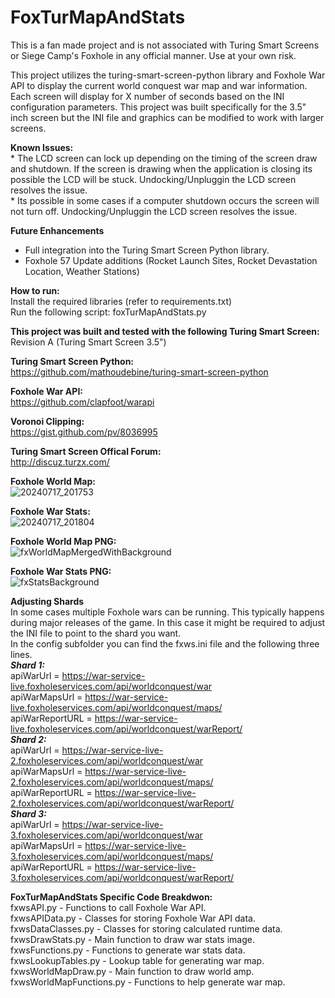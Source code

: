 # FoxTurMapAndStats

This is a fan made project and is not associated with Turing Smart Screens or Siege Camp's Foxhole in any official manner. Use at your own risk.

This project utilizes the turing-smart-screen-python library and Foxhole War API to display the current world conquest war map and war information. Each screen will display for X number of seconds based on the INI configuration parameters. This project was built specifically for the 3.5" inch screen but the INI file and graphics can be modified to work with larger screens.

**Known Issues:**
        <br />
        * The LCD screen can lock up depending on the timing of the screen draw and shutdown. If the screen is drawing when the application is closing its possible the LCD will be stuck. Undocking/Unpluggin the LCD screen resolves the issue.
        <br />
        * Its possible in some cases if a computer shutdown occurs the screen will not turn off. Undocking/Unpluggin the LCD screen resolves the issue.


**Future Enhancements**
* Full integration into the Turing Smart Screen Python library.
* Foxhole 57 Update additions (Rocket Launch Sites, Rocket Devastation Location, Weather Stations)


**How to run:**
<br />
Install the required libraries (refer to requirements.txt)
<br />
Run the following script: foxTurMapAndStats.py

**This project was built and tested with the following Turing Smart Screen:**
<br />
        Revision A (Turing Smart Screen 3.5")
        
**Turing Smart Screen Python:**
<br />
https://github.com/mathoudebine/turing-smart-screen-python

**Foxhole War API:**
<br />
https://github.com/clapfoot/warapi

**Voronoi Clipping:**
<br />
https://gist.github.com/pv/8036995

**Turing Smart Screen Offical Forum:**
<br />
http://discuz.turzx.com/

**Foxhole World Map:**
<br />
![20240717_201753](https://github.com/user-attachments/assets/f463ee01-c795-4139-8b62-b788ddb046d2)

**Foxhole War Stats:**
<br />
![20240717_201804](https://github.com/user-attachments/assets/deb8308d-ba9c-4b27-b5a0-6d8d3a0d2203)

**Foxhole World Map PNG:**
<br />
![fxWorldMapMergedWithBackground](https://github.com/user-attachments/assets/03ac20c1-8cf3-42a2-9593-377cedbf9f9b)

**Foxhole War Stats PNG:**
<br />
![fxStatsBackground](https://github.com/user-attachments/assets/9308fd6c-a3e5-4bfb-8e0c-8205e5561013)

**Adjusting Shards**
<br />
In some cases multiple Foxhole wars can be running. This typically happens during major releases of the game. In this case it might be required to adjust the INI file to point to the shard you want.
<br />
In the config subfolder you can find the fxws.ini file and the following three lines.
<br />
***Shard 1:***
<br />
apiWarUrl = https://war-service-live.foxholeservices.com/api/worldconquest/war
<br />
apiWarMapsUrl = https://war-service-live.foxholeservices.com/api/worldconquest/maps/
<br />
apiWarReportURL = https://war-service-live.foxholeservices.com/api/worldconquest/warReport/
<br />
***Shard 2:***
<br />
apiWarUrl = https://war-service-live-2.foxholeservices.com/api/worldconquest/war
<br />
apiWarMapsUrl = https://war-service-live-2.foxholeservices.com/api/worldconquest/maps/
<br />
apiWarReportURL = https://war-service-live-2.foxholeservices.com/api/worldconquest/warReport/
<br />
***Shard 3:***
<br />
apiWarUrl = https://war-service-live-3.foxholeservices.com/api/worldconquest/war
<br />
apiWarMapsUrl = https://war-service-live-3.foxholeservices.com/api/worldconquest/maps/
<br />
apiWarReportURL = https://war-service-live-3.foxholeservices.com/api/worldconquest/warReport/
<br />

**FoxTurMapAndStats Specific Code Breakdwon:**
 <br />
fxwsAPI.py - Functions to call Foxhole War API.
 <br />
fxwsAPIData.py - Classes for storing Foxhole War API data.
 <br />
fxwsDataClasses.py - Classes for storing calculated runtime data.
 <br />
fxwsDrawStats.py - Main function to draw war stats image.
 <br />
fxwsFunctions.py - Functions to generate war stats data.
 <br />
fxwsLookupTables.py - Lookup table for generating war map.
 <br />
fxwsWorldMapDraw.py - Main function to draw world amp.
 <br />
fxwsWorldMapFunctions.py - Functions to help generate war map.
 <br />

